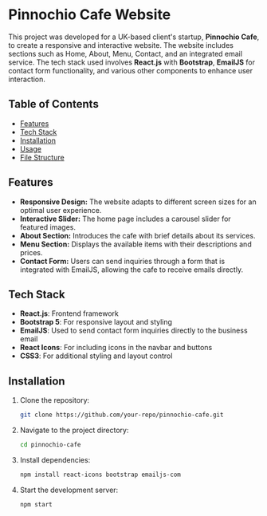 # Pinnochio Cafe Website

This project was developed for a UK-based client's startup, **Pinnochio Cafe**, to create a responsive and interactive website. The website includes sections such as Home, About, Menu, Contact, and an integrated email service. The tech stack used involves **React.js** with **Bootstrap**, **EmailJS** for contact form functionality, and various other components to enhance user interaction.

## Table of Contents
- [Features](#features)
- [Tech Stack](#tech-stack)
- [Installation](#installation)
- [Usage](#usage)
- [File Structure](#file-structure)

## Features
- **Responsive Design:** The website adapts to different screen sizes for an optimal user experience.
- **Interactive Slider:** The home page includes a carousel slider for featured images.
- **About Section:** Introduces the cafe with brief details about its services.
- **Menu Section:** Displays the available items with their descriptions and prices.
- **Contact Form:** Users can send inquiries through a form that is integrated with EmailJS, allowing the cafe to receive emails directly.

## Tech Stack
- **React.js**: Frontend framework
- **Bootstrap 5**: For responsive layout and styling
- **EmailJS**: Used to send contact form inquiries directly to the business email
- **React Icons**: For including icons in the navbar and buttons
- **CSS3**: For additional styling and layout control

## Installation

1. Clone the repository:
   ```bash
   git clone https://github.com/your-repo/pinnochio-cafe.git

2. Navigate to the project directory:
   ```bash
   cd pinnochio-cafe
3. Install dependencies:
   ```bash
   npm install react-icons bootstrap emailjs-com
4. Start the development server:
    ```bash
    npm start

